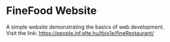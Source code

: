 # FineFood Website
A simple website demonstrating the basics of web development.<br/>
Visit the link:
https://people.inf.elte.hu/tbis1e/fineRestaurant/

 
